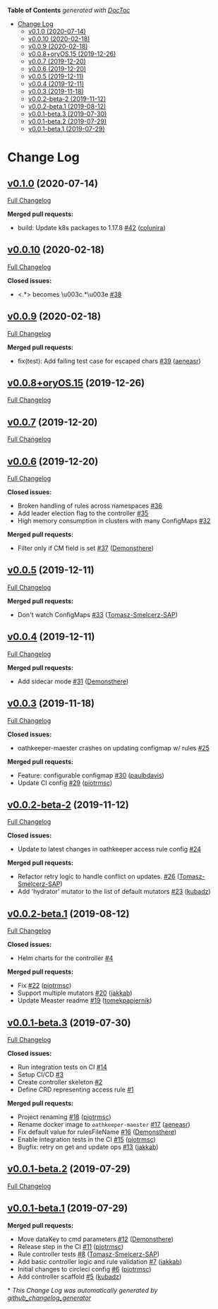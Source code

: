 <!-- START doctoc generated TOC please keep comment here to allow auto update -->
<!-- DON'T EDIT THIS SECTION, INSTEAD RE-RUN doctoc TO UPDATE -->
**Table of Contents**  *generated with [DocToc](https://github.com/thlorenz/doctoc)*

- [Change Log](#change-log)
  - [v0.1.0 (2020-07-14)](#v010-2020-07-14)
  - [v0.0.10 (2020-02-18)](#v0010-2020-02-18)
  - [v0.0.9 (2020-02-18)](#v009-2020-02-18)
  - [v0.0.8+oryOS.15 (2019-12-26)](#v008oryos15-2019-12-26)
  - [v0.0.7 (2019-12-20)](#v007-2019-12-20)
  - [v0.0.6 (2019-12-20)](#v006-2019-12-20)
  - [v0.0.5 (2019-12-11)](#v005-2019-12-11)
  - [v0.0.4 (2019-12-11)](#v004-2019-12-11)
  - [v0.0.3 (2019-11-18)](#v003-2019-11-18)
  - [v0.0.2-beta-2 (2019-11-12)](#v002-beta-2-2019-11-12)
  - [v0.0.2-beta.1 (2019-08-12)](#v002-beta1-2019-08-12)
  - [v0.0.1-beta.3 (2019-07-30)](#v001-beta3-2019-07-30)
  - [v0.0.1-beta.2 (2019-07-29)](#v001-beta2-2019-07-29)
  - [v0.0.1-beta.1 (2019-07-29)](#v001-beta1-2019-07-29)

<!-- END doctoc generated TOC please keep comment here to allow auto update -->

# Change Log

## [v0.1.0](https://github.com/ory/oathkeeper-maester/tree/v0.1.0) (2020-07-14)
[Full Changelog](https://github.com/ory/oathkeeper-maester/compare/v0.0.10...v0.1.0)

**Merged pull requests:**

- build: Update k8s packages to 1.17.8 [\#42](https://github.com/ory/oathkeeper-maester/pull/42) ([colunira](https://github.com/colunira))

## [v0.0.10](https://github.com/ory/oathkeeper-maester/tree/v0.0.10) (2020-02-18)
[Full Changelog](https://github.com/ory/oathkeeper-maester/compare/v0.0.9...v0.0.10)

**Closed issues:**

- \<.\*\> becomes \u003c.\*\u003e [\#38](https://github.com/ory/oathkeeper-maester/issues/38)

## [v0.0.9](https://github.com/ory/oathkeeper-maester/tree/v0.0.9) (2020-02-18)
[Full Changelog](https://github.com/ory/oathkeeper-maester/compare/v0.0.8+oryOS.15...v0.0.9)

**Merged pull requests:**

- fix\(test\): Add failing test case for escaped chars [\#39](https://github.com/ory/oathkeeper-maester/pull/39) ([aeneasr](https://github.com/aeneasr))

## [v0.0.8+oryOS.15](https://github.com/ory/oathkeeper-maester/tree/v0.0.8+oryOS.15) (2019-12-26)
[Full Changelog](https://github.com/ory/oathkeeper-maester/compare/v0.0.7...v0.0.8+oryOS.15)

## [v0.0.7](https://github.com/ory/oathkeeper-maester/tree/v0.0.7) (2019-12-20)
[Full Changelog](https://github.com/ory/oathkeeper-maester/compare/v0.0.6...v0.0.7)

## [v0.0.6](https://github.com/ory/oathkeeper-maester/tree/v0.0.6) (2019-12-20)
[Full Changelog](https://github.com/ory/oathkeeper-maester/compare/v0.0.5...v0.0.6)

**Closed issues:**

- Broken handling of rules across namespaces [\#36](https://github.com/ory/oathkeeper-maester/issues/36)
- Add leader election flag to the controller [\#35](https://github.com/ory/oathkeeper-maester/issues/35)
- High memory consumption in clusters with many ConfigMaps [\#32](https://github.com/ory/oathkeeper-maester/issues/32)

**Merged pull requests:**

- Filter only if CM field is set [\#37](https://github.com/ory/oathkeeper-maester/pull/37) ([Demonsthere](https://github.com/Demonsthere))

## [v0.0.5](https://github.com/ory/oathkeeper-maester/tree/v0.0.5) (2019-12-11)
[Full Changelog](https://github.com/ory/oathkeeper-maester/compare/v0.0.4...v0.0.5)

**Merged pull requests:**

- Don't watch ConfigMaps [\#33](https://github.com/ory/oathkeeper-maester/pull/33) ([Tomasz-Smelcerz-SAP](https://github.com/Tomasz-Smelcerz-SAP))

## [v0.0.4](https://github.com/ory/oathkeeper-maester/tree/v0.0.4) (2019-12-11)
[Full Changelog](https://github.com/ory/oathkeeper-maester/compare/v0.0.3...v0.0.4)

**Merged pull requests:**

- Add sidecar mode [\#31](https://github.com/ory/oathkeeper-maester/pull/31) ([Demonsthere](https://github.com/Demonsthere))

## [v0.0.3](https://github.com/ory/oathkeeper-maester/tree/v0.0.3) (2019-11-18)
[Full Changelog](https://github.com/ory/oathkeeper-maester/compare/v0.0.2-beta-2...v0.0.3)

**Closed issues:**

- oathkeeper-maester crashes on updating configmap w/ rules [\#25](https://github.com/ory/oathkeeper-maester/issues/25)

**Merged pull requests:**

- Feature: configurable configmap [\#30](https://github.com/ory/oathkeeper-maester/pull/30) ([paulbdavis](https://github.com/paulbdavis))
- Update CI config [\#29](https://github.com/ory/oathkeeper-maester/pull/29) ([piotrmsc](https://github.com/piotrmsc))

## [v0.0.2-beta-2](https://github.com/ory/oathkeeper-maester/tree/v0.0.2-beta-2) (2019-11-12)
[Full Changelog](https://github.com/ory/oathkeeper-maester/compare/v0.0.2-beta.1...v0.0.2-beta-2)

**Closed issues:**

- Update to latest changes in oathkeeper access rule config [\#24](https://github.com/ory/oathkeeper-maester/issues/24)

**Merged pull requests:**

- Refactor retry logic to handle conflict on updates. [\#26](https://github.com/ory/oathkeeper-maester/pull/26) ([Tomasz-Smelcerz-SAP](https://github.com/Tomasz-Smelcerz-SAP))
- Add 'hydrator' mutator to the list of default mutators [\#23](https://github.com/ory/oathkeeper-maester/pull/23) ([kubadz](https://github.com/kubadz))

## [v0.0.2-beta.1](https://github.com/ory/oathkeeper-maester/tree/v0.0.2-beta.1) (2019-08-12)
[Full Changelog](https://github.com/ory/oathkeeper-maester/compare/v0.0.1-beta.3...v0.0.2-beta.1)

**Closed issues:**

- Helm charts for the controller [\#4](https://github.com/ory/oathkeeper-maester/issues/4)

**Merged pull requests:**

- Fix [\#22](https://github.com/ory/oathkeeper-maester/pull/22) ([piotrmsc](https://github.com/piotrmsc))
- Support multiple mutators [\#20](https://github.com/ory/oathkeeper-maester/pull/20) ([jakkab](https://github.com/jakkab))
- Update Measter readme [\#19](https://github.com/ory/oathkeeper-maester/pull/19) ([tomekpapiernik](https://github.com/tomekpapiernik))

## [v0.0.1-beta.3](https://github.com/ory/oathkeeper-maester/tree/v0.0.1-beta.3) (2019-07-30)
[Full Changelog](https://github.com/ory/oathkeeper-maester/compare/v0.0.1-beta.2...v0.0.1-beta.3)

**Closed issues:**

- Run integration tests on CI [\#14](https://github.com/ory/oathkeeper-maester/issues/14)
- Setup CI/CD [\#3](https://github.com/ory/oathkeeper-maester/issues/3)
- Create controller skeleton  [\#2](https://github.com/ory/oathkeeper-maester/issues/2)
- Define CRD representing access rule [\#1](https://github.com/ory/oathkeeper-maester/issues/1)

**Merged pull requests:**

- Project renaming [\#18](https://github.com/ory/oathkeeper-maester/pull/18) ([piotrmsc](https://github.com/piotrmsc))
- Rename docker image to `oathkeeper-maester` [\#17](https://github.com/ory/oathkeeper-maester/pull/17) ([aeneasr](https://github.com/aeneasr))
- Fix default value for rulesFileName [\#16](https://github.com/ory/oathkeeper-maester/pull/16) ([Demonsthere](https://github.com/Demonsthere))
- Enable integration tests in the CI [\#15](https://github.com/ory/oathkeeper-maester/pull/15) ([piotrmsc](https://github.com/piotrmsc))
- Bugfix: retry on get and update ops [\#13](https://github.com/ory/oathkeeper-maester/pull/13) ([jakkab](https://github.com/jakkab))

## [v0.0.1-beta.2](https://github.com/ory/oathkeeper-maester/tree/v0.0.1-beta.2) (2019-07-29)
[Full Changelog](https://github.com/ory/oathkeeper-maester/compare/v0.0.1-beta.1...v0.0.1-beta.2)

## [v0.0.1-beta.1](https://github.com/ory/oathkeeper-maester/tree/v0.0.1-beta.1) (2019-07-29)
**Merged pull requests:**

- Move dataKey to cmd parameters [\#12](https://github.com/ory/oathkeeper-maester/pull/12) ([Demonsthere](https://github.com/Demonsthere))
- Release step in the CI [\#11](https://github.com/ory/oathkeeper-maester/pull/11) ([piotrmsc](https://github.com/piotrmsc))
- Rule controller tests [\#8](https://github.com/ory/oathkeeper-maester/pull/8) ([Tomasz-Smelcerz-SAP](https://github.com/Tomasz-Smelcerz-SAP))
- Add basic controller logic and rule validation [\#7](https://github.com/ory/oathkeeper-maester/pull/7) ([jakkab](https://github.com/jakkab))
- Initial changes to circleci config [\#6](https://github.com/ory/oathkeeper-maester/pull/6) ([piotrmsc](https://github.com/piotrmsc))
- Add controller scaffold [\#5](https://github.com/ory/oathkeeper-maester/pull/5) ([kubadz](https://github.com/kubadz))



\* *This Change Log was automatically generated by [github_changelog_generator](https://github.com/skywinder/Github-Changelog-Generator)*